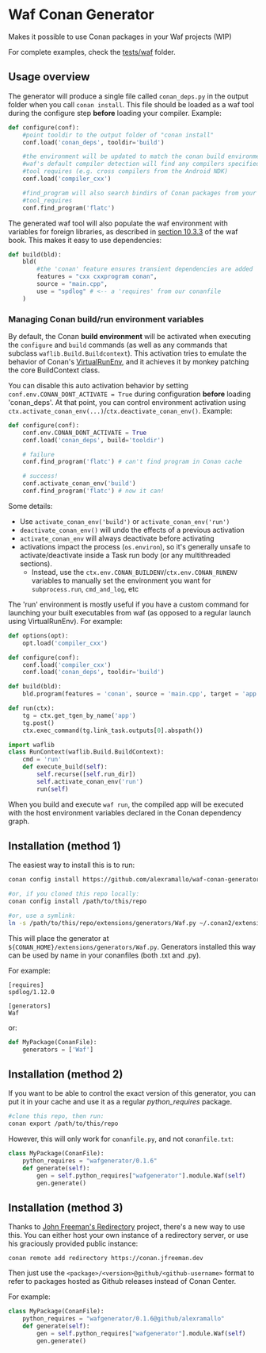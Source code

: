 # Waf Conan Generator

Makes it possible to use Conan packages in your Waf projects (WIP)

For complete examples, check the [tests/waf](tests/waf) folder.

## Usage overview

The generator will produce a single file called `conan_deps.py` in the output
folder when you call `conan install`. This file should be loaded as a waf tool
during the configure step **before** loading your compiler. Example:

```py
def configure(conf):
	#point tooldir to the output folder of "conan install"
	conf.load('conan_deps', tooldir='build')

	#the environment will be updated to match the conan build environment, so
	#waf's default compiler detection will find any compilers specified in your
	#tool requires (e.g. cross compilers from the Android NDK)
	conf.load('compiler_cxx')

	#find_program will also search bindirs of Conan packages from your
	#tool_requires
	conf.find_program('flatc')
```

The generated waf tool will also populate the waf environment with variables for
foreign libraries, as described in [section 10.3.3](https://aramallo.com/blog/waf-conan/_foreign_libraries_and_flags)
of the waf book. This makes it easy to use dependencies:

```py
def build(bld):
	bld(
		#the 'conan' feature ensures transient dependencies are added
		features = "cxx cxxprogram conan",
		source = "main.cpp",
		use = "spdlog" # <-- a 'requires' from our conanfile
	)
```

### Managing Conan build/run environment variables

By default, the Conan **build environment** will be activated when executing the `configure` and
`build` commands (as well as any commands that subclass `waflib.Build.Buildcontext`). This
activation tries to emulate the behavior of Conan's [VirtualRunEnv](https://docs.conan.io/2/reference/tools/env/virtualrunenv.html),
and it achieves it by monkey patching the core BuildContext class.

You can disable this auto activation behavior by setting `conf.env.CONAN_DONT_ACTIVATE = True`
during configuration **before** loading 'conan_deps'. At that point, you can control environment
activation using `ctx.activate_conan_env(...)`/`ctx.deactivate_conan_env()`. Example:

```py
def configure(conf):
	conf.env.CONAN_DONT_ACTIVATE = True
	conf.load('conan_deps', build='tooldir')

	# failure
	conf.find_program('flatc') # can't find program in Conan cache

	# success!
	conf.activate_conan_env('build')
	conf.find_program('flatc') # now it can!
```

Some details:

* Use `activate_conan_env('build')` or `activate_conan_env('run')`
* `deactivate_conan_env()` will undo the effects of a previous activation
* `activate_conan_env` will always deactivate before activating
* activations impact the process (`os.environ`), so it's generally unsafe to activate/deactivate
  inside a Task run body (or any multithreaded sections).
	* Instead, use the `ctx.env.CONAN_BUILDENV`/`ctx.env.CONAN_RUNENV` variables to manually set the
	  environment you want for `subprocess.run`, `cmd_and_log`, etc


The 'run' environment is mostly useful if you have a custom command for launching your built
executables from waf (as opposed to a regular launch using VirtualRunEnv). For example:

```py
def options(opt):
    opt.load('compiler_cxx')

def configure(conf):
    conf.load('compiler_cxx')
    conf.load('conan_deps', tooldir='build')

def build(bld):
    bld.program(features = 'conan', source = 'main.cpp', target = 'app', use = 'spdlog')

def run(ctx):
    tg = ctx.get_tgen_by_name('app')
    tg.post()
    ctx.exec_command(tg.link_task.outputs[0].abspath())

import waflib
class RunContext(waflib.Build.BuildContext):
    cmd = 'run'
    def execute_build(self):
        self.recurse([self.run_dir])
        self.activate_conan_env('run')
        run(self)
```

When you build and execute `waf run`, the compiled app will be executed with the host environment
variables declared in the Conan dependency graph.

## Installation (method 1)

The easiest way to install this is to run:

```sh
conan config install https://github.com/alexramallo/waf-conan-generator

#or, if you cloned this repo locally:
conan config install /path/to/this/repo

#or, use a symlink:
ln -s /path/to/this/repo/extensions/generators/Waf.py ~/.conan2/extensions/generators/Waf.py
```

This will place the generator at `${CONAN_HOME}/extensions/generators/Waf.py`.
Generators installed this way can be used by name in your conanfiles (both .txt
and .py).

For example:

```
[requires]
spdlog/1.12.0

[generators]
Waf
```

or:

```py
def MyPackage(ConanFile):
	generators = ['Waf']
```

## Installation (method 2)

If you want to be able to control the exact version of this generator, you can
put it in your cache and use it as a regular *python_requires* package.

```sh
#clone this repo, then run:
conan export /path/to/this/repo
```

However, this will only work for `conanfile.py`, and not `conanfile.txt`:

```py
class MyPackage(ConanFile):
    python_requires = "wafgenerator/0.1.6"
    def generate(self):
        gen = self.python_requires["wafgenerator"].module.Waf(self)
        gen.generate()
```

## Installation (method 3)

Thanks to [John Freeman's Redirectory](https://github.com/thejohnfreeman/redirectory)
project, there's a new way to use this. You can either host your own instance of
a redirectory server, or use his graciously provided public instance:

```
conan remote add redirectory https://conan.jfreeman.dev
```

Then just use the `<package>/<version>@github/<github-username>` format to refer
to packages hosted as Github releases instead of Conan Center.

For example:

```py
class MyPackage(ConanFile):
    python_requires = "wafgenerator/0.1.6@github/alexramallo"
    def generate(self):
        gen = self.python_requires["wafgenerator"].module.Waf(self)
        gen.generate()
```
